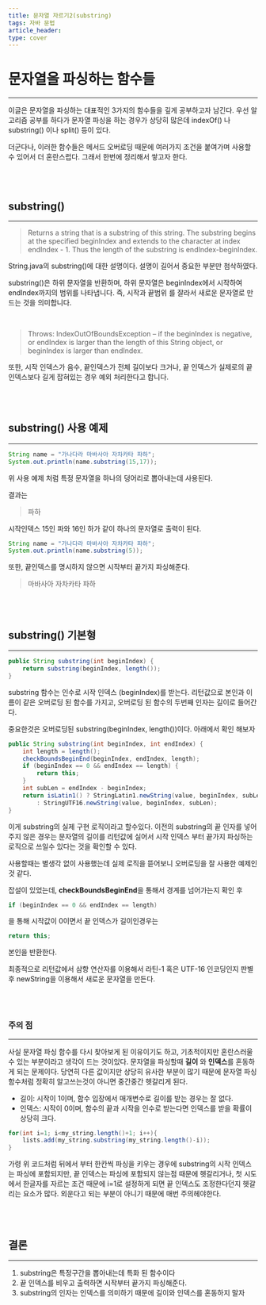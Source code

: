 ```yaml
---
title: 문자열 자르기2(substring)
tags: 자바 문법
article_header:
type: cover
---
```


# 문자열을 파싱하는 함수들

---

이글은 문자열을 파싱하는 대표적인 3가지의 함수들을 깊게 공부하고자 남긴다. 우선 알고리즘 공부를 하다가 문자열 파싱을 하는 경우가 상당히 많은데 indexOf() 나 substring() 이나 split() 등이 있다.

더군다나, 이러한 함수들은 메서드 오버로딩 때문에 여러가지 조건을 붙여가며 사용할 수 있어서 더 혼란스럽다. 그래서 한번에 정리해서 쌓고자 한다.

<br><br>


## substring()

---

>Returns a string that is a substring of this string.
> The substring begins at the specified beginIndex and extends to the character at index endIndex - 1. Thus the length of the substring is endIndex-beginIndex.

String.java의 substring()에 대한 설명이다. 설명이 길어서 중요한 부분만 첨삭하였다.

substring()은 하위 문자열을 반환하며, 하위 문자열은 beginIndex에서 시작하여 endIndex까지의 범위를 나타냅니다.
즉, 시작과 끝범위 를 잘라서 새로운 문자열로 만드는 것을 의미합니다.

<br>


>Throws:
IndexOutOfBoundsException – if the beginIndex is negative,
> or endIndex is larger than the length of this String object, or beginIndex is larger than endIndex.

또한, 시작 인덱스가 음수, 끝인덱스가 전체 길이보다 크거나, 끝 인덱스가 실제로의 끝 인덱스보다 길게 잡혀있는 경우 예외 처리한다고 합니다.

<br><br>

## substring() 사용 예제

---

````java
String name = "가나다라 마바사아 자차카타 파하";
System.out.println(name.substring(15,17));
````

위 사용 예제 처럼 특정 문자열을 하나의 덩어리로 뽑아내는데 사용된다.

결과는

>파하

시작인덱스 15인 파와 16인 하가 같이 하나의 문자열로 출력이 된다.


````java
String name = "가나다라 마바사아 자차카타 파하";
System.out.println(name.substring(5));
````

또한, 끝인덱스를 명시하지 않으면 시작부터 끝가지 파싱해준다.

>마바사아 자차카타 파하



<br><br>

## substring() 기본형

---
````java
public String substring(int beginIndex) {
    return substring(beginIndex, length());
}
````
substring 함수는 인수로 시작 인덱스 (beginIndex)를 받는다. 리턴값으로 본인과 이름이 같은
오버로딩 된 함수를 가지고, 오버로딩 된 함수의 두번째 인자는 길이로 들어간다.

중요한것은 오버로딩된 substring(beginIndex, length())이다. 아래에서 확인 해보자


````java
public String substring(int beginIndex, int endIndex) {
    int length = length();
    checkBoundsBeginEnd(beginIndex, endIndex, length);
    if (beginIndex == 0 && endIndex == length) {
        return this;
    }
    int subLen = endIndex - beginIndex;
    return isLatin1() ? StringLatin1.newString(value, beginIndex, subLen)
        : StringUTF16.newString(value, beginIndex, subLen);
}
````

이게 substring의 실제 구현 로직이라고 할수있다.
이전의 substring의 끝 인자를 넣어주지 않은 경우는 문자열의 길이를 리턴값에 실어서 시작 인덱스 부터 끝가지 파싱하는 로직으로 쓰일수 있다는 것을
확인할 수 있다.

사용할때는 별생각 없이 사용했는데 실제 로직을 뜯어보니 오버로딩을 잘 사용한 예제인것 같다.

잡설이 있었는데, **checkBoundsBeginEnd**을 통해서 경계를 넘어가는지 확인 후
````java
if (beginIndex == 0 && endIndex == length)
````
을 통해 시작값이 0이면서 끝 인덱스가 길이인경우는
````java
return this;
````
본인을 반환한다.

최종적으로 리턴값에서 삼항 연산자를 이용해서 라틴-1 혹은 UTF-16 인코딩인지 판별 후 newString을 이용해서 새로운
문자열을 만든다.


<br><br>

### 주의 점

---

사실 문자열 파싱 함수를 다시 찾아보게 된 이유이기도 하고,
기초적이지만 혼란스러울 수 있는 부분이라고 생각이 드는 것이있다.
문자열을 파싱할때 **길이** 와 **인덱스**를 혼동하게 되는 문제이다. 당연히 다른 값이지만 상당히 유사한 부분이 많기 때문에
문자열 파싱함수처럼 정확히 알고쓰는것이 아니면 중간중간 헷갈리게 된다.

- 길이: 시작이 1이며, 함수 입장에서 매개변수로 길이를 받는 경우는 잘 없다.
- 인덱스: 시작이 0이며, 함수의 끝과 시작을 인수로 받는다면 인덱스를 받을 확률이 상당히 크다.

````java
for(int i=1; i<my_string.length()+1; i++){
    lists.add(my_string.substring(my_string.length()-i));
}
````
가령 위 코드처럼 뒤에서 부터 한칸씩 파싱을 키우는 경우에 substring의 시작 인덱스는 파싱에 포함되지만,
끝 인덱스는 파싱에 포함되지 않는점 때문에 헷갈리거나, 첫 시도에서 한글자를 자르는 조건 때문에 i=1로 설정하게 되면 끝 인덱스도 조정한다던지
헷갈리는 요소가 많다. 외운다고 되는 부분이 아니기 때문에 매번 주의헤야한다.

<br><br>

## 결론

---

1. substring은 특정구간을 뽑아내는데 특화 된 함수이다
2. 끝 인덱스를 비우고 출력하면 시작부터 끝가지 파싱해준다.
3. substring의 인자는 인덱스를 의미하기 때문에 길이와 인덱스를 혼동하지 말자







